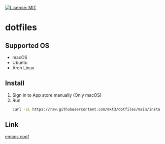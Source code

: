 [![License: MIT](https://img.shields.io/badge/License-MIT-yellow.svg)](https://opensource.org/licenses/MIT)

# dotfiles

## Supported OS
- macOS
- Ubuntu
- Arch Linux

## Install
1. Sign in to App store manually (Only macOS)
2. Run
    ```bash
    curl -sL https://raw.githubusercontent.com/mkt3/dotfiles/main/install.sh | sh
    ```
## Link
[emacs conf](./files/emacs)
